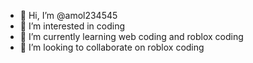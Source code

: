 - 👋 Hi, I’m @amol234545
- 👀 I’m interested in coding
- 🌱 I’m currently learning web coding and roblox coding 
- 💞️ I’m looking to collaborate on roblox coding
